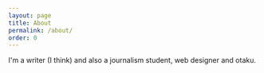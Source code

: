 ```yaml
---
layout: page
title: About
permalink: /about/
order: 0
---
```


I'm a writer (I think) and also a journalism student, web designer and otaku.